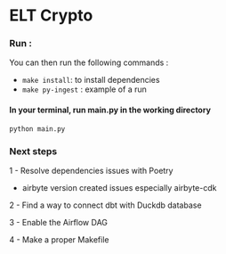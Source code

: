 # ELT Crypto

### Run :
You can then run the following commands :
* `make install`: to install dependencies
* `make py-ingest` : example of a run

#### In your terminal, run main.py in the working directory
```python main.py```

### Next steps

1 - Resolve dependencies issues with Poetry
- airbyte version created issues especially airbyte-cdk

2 - Find a way to connect dbt with Duckdb database

3 - Enable the Airflow DAG

4 - Make a proper Makefile

